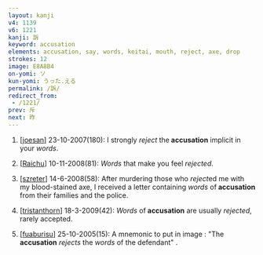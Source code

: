 ```yaml
---
layout: kanji
v4: 1139
v6: 1221
kanji: 訴
keyword: accusation
elements: accusation, say, words, keitai, mouth, reject, axe, drop
strokes: 12
image: E8A8B4
on-yomi: ソ
kun-yomi: うった.える
permalink: /訴/
redirect_from:
 - /1221/
prev: 斥
next: 昨
---
```


1) [<a href="http://kanji.koohii.com/profile/joesan">joesan</a>] 23-10-2007(180): I strongly <em>reject</em> the<strong> accusation</strong> implicit in your <em>words</em>.

2) [<a href="http://kanji.koohii.com/profile/Raichu">Raichu</a>] 10-11-2008(81): <em>Words</em> that make you feel <em>rejected</em>.

3) [<a href="http://kanji.koohii.com/profile/szreter">szreter</a>] 14-6-2008(58): After murdering those who <em>reject</em>ed me with my blood-stained axe, I received a letter containing <em>words</em> of<strong> accusation</strong> from their families and the police.

4) [<a href="http://kanji.koohii.com/profile/tristanthorn">tristanthorn</a>] 18-3-2009(42): <em>Words</em> of<strong> accusation</strong> are usually <em>rejected</em>, rarely accepted.

5) [<a href="http://kanji.koohii.com/profile/fuaburisu">fuaburisu</a>] 25-10-2005(15): A mnemonic to put in image : &quot;The<strong> accusation</strong> <em>rejects</em> the <em>words</em> of the defendant&quot; .


